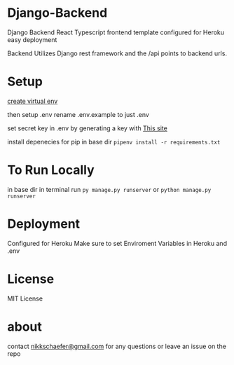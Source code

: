 # Django-Backend

Django Backend React Typescript frontend template configured for Heroku easy deployment

Backend Utilizes Django rest framework and the /api points to backend urls.

# Setup

[create virtual env](https://packaging.python.org/guides/installing-using-pip-and-virtual-environments/)

then
setup .env
rename .env.example to just .env

set secret key in .env by generating a key with
[This site](https://miniwebtool.com/django-secret-key-generator/)

install depenecies for pip
in base dir
`pipenv install -r requirements.txt`

# To Run Locally

in base dir in terminal run
`py manage.py runserver` or `python manage.py runserver`

# Deployment

Configured for Heroku
Make sure to set Enviroment Variables in Heroku and .env

# License

MIT License

# about

contact nikkschaefer@gmail.com for any questions or leave an issue on the repo
